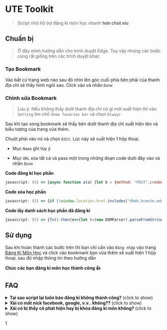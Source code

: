 # UTE Toolkit
> Script nhỏ hỗ trợ đăng kí môn học nhanh **hơn chút xíu**


## Chuẩn bị
> Ở đây mình hướng dẫn cho trình duyệt Edge. Tuy vậy nhưng các bước cũng rất giống trên các trình duyệt khác

### Tạo Bookmark

Vào bất cứ trang web nào sau đó nhìn lên góc cuối phía bên phải của thanh địa chỉ sẽ thấy hình ngôi sao. Click vào và nhấn `Done`
   
### Chỉnh sửa Bookmark

> Lưu ý: Nếu không thấy dưới thanh địa chỉ có gì mới xuất hiện thì vào `Setting` tìm chỗ `Show favories bar` và chọn `Always`

Sau khi tạo xong bookmark sẽ thấy bên dưới thanh địa chỉ xuất hiện tên và biểu tượng của trang vừa thêm. 
   
Chuột phải vào nó và chọn `Edit`. Lúc này sẽ xuất hiện 1 hộp thoại.

   * Mục `Name` ghi tùy ý

   * Mục `URL` xóa tất cả và pass một trong những đoạn code dưới đây vào và nhấn `Done`

**Code đăng kí học phần**
```javascript
javascript: (() => {async function a(a) {let b = {method: "POST",credentials: "same-origin",headers: {"Content-Type": "application/x-www-form-urlencoded"},redirect: "error",body: new URLSearchParams({CurriculumID: a.curriculumID,StudyUnitID: a.studyUnitID,hdID: a.hdID,[a.name]: "on"})},c = await fetch("/DangKiNgoaiKeHoach/DanhSachLopHocPhanPost?Length=18", b);return c.text()}async function b(a) {let b = "/DangKiNgoaiKeHoach/DanhSachLopHocPhan/" + a + "?CurriculumID=" + a.slice(3) + "&t=" + Math.random(),c = await fetch(b, {method: "GET",credentials: "same-origin",redirect: "error"});return c.text()}async function c(a, c) {return await new Promise((e, f) => {if (!localStorage.getItem(c)) {b(a).then(a => {e(d(a, c))}).catch(() => {f()})} else {let courseInfo = JSON.parse(localStorage.getItem(c));e(Object.assign({}, courseInfo));}})}function d(a, b) {let c, d, e = new DOMParser().parseFromString(a, "text/html"),f = e.querySelector("#StudyUnitID").value,g = e.querySelector("#CurriculumID").value,h = !1,i = [],j = e.querySelectorAll(".trhover");for (row of j) {if (h) break;if (!row.querySelector(".classCheckChon").disabled) {let a = row.querySelectorAll("td");if (a[2].innerText == b) {c = row.querySelector(".classCheckChon").id + "|", d = row.querySelector(".classCheckChon").name, h = !0;break}i.push(a[2].innerText)}}let courseInfo = {found: h,studyUnitID: f,curriculumID: g,hdID: c,name: d,availableCourseCodes: i};localStorage.setItem(b, JSON.stringify(courseInfo));return courseInfo;}function e() {let a = new Date,b = a.getUTCFullYear() % 100,c = a.getUTCMonth();return 10 < c || 3 > c ? --b + "2" : b + "1"}if (!location.href.includes("dkmh.hcmute.edu.vn")) return void alert("Bạn hãy đăng nhập vào trang dkmh.hcmute.edu.vn trước khi chạy script này");if (null == document.querySelector("#id_menu2")) return void alert("Hãy đăng nhập trước khi chạy script");let f = prompt("Nhập mã lớp học phần (MaMonHoc_MaLop). Nếu nhập nhiều môn thì phân cách nhau bằng khoảng trắng. Ví dụ: ADNT330580_01CLC ADPL331379_03CLC");if (null != f && "" != f) {f = f.replace(/\s+/g, " ").trim().split(" ");for (const b of f) {let d = e() + b.split("_")[0];c(d, b).then(c => {c.found ? a(c).then(a => {let c = new DOMParser().parseFromString(a, "text/html");alert(c.querySelector("p").innerText + "Mã lớp học phần:  " + b)}).catch(() => {alert("Đăng kí không thành công, vui lòng đăng nhập lại.\nMã lớp học phần: " + b)}) : prompt("Không tìm thấy học phần phù hợp cho mã môn học. Có thể do mã lớp học phần không tồn tại hoặc lớp đã đầy." + b + "\nDanh sách học phần có sẵn: ", c.availableCourseCodes)}).catch(() => {alert("Đăng kí không thành công, vui lòng đăng nhập lại.\nMã lớp học phần: " + b)})}}})();
```

**Code xóa học phần**
```javascript
javascript: (() => {if (!window.location.href.includes("dkmh.hcmute.edu.vn")) return void alert("Bạn hãy đăng nhập vào trang dkmh.hcmute.edu.vn trước khi chạy script này");if (null == document.querySelector("#id_menu2")) return void alert("Hãy đăng nhập trước khi chạy script");let n = prompt("Nhập kì học.\nVí dụ: năm học 2021-2022, kì 2 thì nhập 212");if (null == n || "" == n) return;let h = prompt("Nhập mã môn học. Nếu nhập nhiều môn thì phân cách nhau bằng khoảng trắng. Ví dụ: ADNT330580 ADPL331379");if (null == h || "" == h) return;h = h.replace(/\s+/g, " ").trim().split(" ");for (let e = 0; e < h.length; e++) XoaHocPhan(h[e])})();
```

**Code lấy danh sách học phần đã đăng kí**
```javascript
javascript: (() => {fn().then(e=>{let t=(new DOMParser).parseFromString(e,"text/html"),n=t.querySelectorAll("table");n[0].style.setProperty("background-color","white"),n[1].style.setProperty("background-color","white"),document.body.insertAdjacentElement("afterbegin",n[1]),document.body.insertAdjacentElement("afterbegin",n[0]),scroll({top:0,behavior:"smooth"})}).catch(e=>{alert("Không lấy được danh sách môn học đã đăng kí , vui lòng đăng nhập lại.")}),alert("Nhấn OK sau đó đợi một lúc sẽ có kết quả");async function fn(){let e=await fetch("/dangkithanhcong",{method:"GET",credentials:"same-origin",redirect:"error"});return e.text()}})();
```

## Sử dụng

Sau khi hoàn thành các bước trên thì bạn chỉ cần vào `Đăng nhập` vào trang [Đăng Kí Môn Học](https://dkmh.hcmute.edu.vn/) và click vào bookmark bạn vừa thêm sẽ xuất hiện 1 hộp thoại, sau đó nhập thông tin theo hướng dẫn

**Chúc các bạn đăng kí môn học thành công 👍**

## FAQ
<details>
   <summary><b>Tại sao script lại luôn báo đăng kí không thành công?</b> (click to show)</summary>
   
Đây không phải công cụ thần thánh gì, nó chỉ giúp bạn bỏ qua một số bước để giúp cho việc đăng kí trở nên nhanh hơn, phần lớn đều phải phụ thuộc vào trang web trường và tốc độ mạng của bạn.
   
</details>

<details>
   <summary><b>Xài có mất nick facebook, google, v.v.. không??</b> (click to show)</summary>
   
Đương nhiên là không. Do script được viết bằng javascript, mà javascript thì trang nào cũng có. Nếu mà dễ mất nick vậy thì các bạn vào xem phim sẽ gầy chắc có khi mất cả trăm nick rồi.
   
</details>

<details>
   <summary><b>Xài có bị thầy cô phát hiện hay bị khóa đăng kí môn không? </b> (click to show)</summary>
   
Cái này mình không chắc nhưng có thể bị, nếu các bạn spam đăng kí quá nhiều trong một lần đăng nhập thì có thể bị block. Mà chỉ có thể nếu nhà trường có triển khai chức năng phát hiện :))
   
</details>

1
